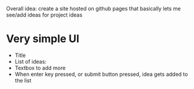 Overall idea:
create a site hosted on github pages that basically lets me see/add ideas for project ideas

# Very simple UI
- Title
- List of ideas:
- Textbox to add more
- When enter key pressed, or submit button pressed, idea gets added to the list


